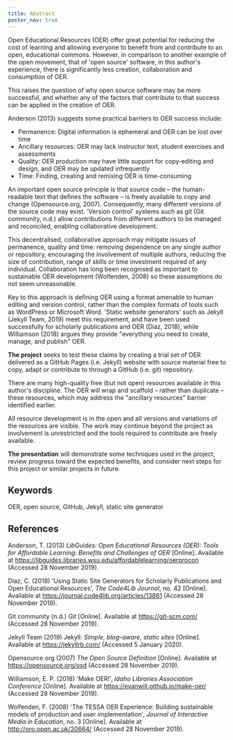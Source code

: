 ```yaml
---
title: Abstract
poster_nav: true
---
```


Open Educational Resources (OER) offer great potential for reducing the cost of learning and allowing everyone to benefit from and contribute to an open, educational commons. However, in comparison to another example of the open movement, that of 'open source' software, in this author's experience, there is significantly less creation, collaboration and consumption of OER.

This raises the question of why open source software may be more successful, and whether any of the factors that contribute to that success can be applied in the creation of OER.

Anderson (2013) suggests some practical barriers to OER success include:

- Permanence: Digital information is ephemeral and OER can be lost over time
- Ancillary resources: OER may lack instructor text, student exercises and assessments
- Quality: OER production may have little support for copy-editing and design, and OER may be updated infrequently
- Time: Finding, creating and remixing OER is time-consuming

An important open source principle is that source code – the human-readable text that defines the software – is freely available to copy and change (Opensource.org, 2007). Consequently, many different versions of the source code may exist. 'Version control' systems such as git (Git community, n.d.) allow contributions from different authors to be managed and reconciled, enabling collaborative development.

This decentralised, collaborative approach may mitigate issues of permanence, quality and time: removing dependence on any single author or repository, encouraging the involvement of multiple authors, reducing the size of contribution, range of skills or time investment required of any individual. Collaboration has long been recognised as important to sustainable OER development (Wolfenden, 2008) so these assumptions do not seem unreasonable.

Key to this approach is defining OER using a format amenable to human editing and version control, rather than the complex formats of tools such as WordPress or Microsoft Word. 'Static website generators' such as Jekyll (Jekyll Team, 2019) meet this requirement, and have been used successfully for scholarly publications and OER (Diaz, 2018), while Williamson (2018) argues they provide "everything you need to create, manage, and publish" OER.

**The project** seeks to test these claims by creating a trial set of OER delivered as a GitHub Pages (i.e. Jekyll) website with source material free to copy, adapt or contribute to through a GitHub (i.e. git) repository.

There are many high-quality free (but not open) resources available in this author's discipline. The OER will wrap and scaffold – rather than duplicate – these resources, which may address the "ancillary resources" barrier identified earlier.

All resource development is in the open and all versions and variations of the resources are visible. The work may continue beyond the project as involvement is unrestricted and the tools required to contribute are freely available.

**The presentation** will demonstrate some techniques used in the project, review progress toward the expected benefits, and consider next steps for this project or similar projects in future.

## Keywords

OER, open source, GitHub, Jekyll, static site generator

## References

Anderson, T. (2013) *LibGuides: Open Educational Resources (OER): Tools for Affordable Learning: Benefits and Challenges of OER* [Online]. Available at <https://libguides.libraries.wsu.edu/affordablelearning/oerprocon> (Accessed 28 November 2019).

Diaz, C. (2018) 'Using Static Site Generators for Scholarly Publications and Open Educational Resources', *The Code4Lib Journal*, no. 42 [Online]. Available at <https://journal.code4lib.org/articles/13861> (Accessed 28 November 2019).

Git community (n.d.) *Git* [Online]. Available at <https://git-scm.com/> (Accessed 28 November 2019).

Jekyll Team (2019) Jekyll: *Simple, blog-aware, static sites* [Online]. Available at <https://jekyllrb.com/> (Accessed 5 January 2020).

Opensource.org (2007) *The Open Source Definition* [Online]. Available at <https://opensource.org/osd> (Accessed 28 November 2019).

Williamson, E. P. (2018) 'Make OER!', *Idaho Libraries Association Conference* [Online]. Available at <https://evanwill.github.io/make-oer/> (Accessed 28 November 2019).

Wolfenden, F. (2008) 'The TESSA OER Experience: Building sustainable models of production and user implementation', *Journal of Interactive Media in Education*, no. 3 [Online]. Available at <http://oro.open.ac.uk/20664/> (Accessed 28 November 2019).
